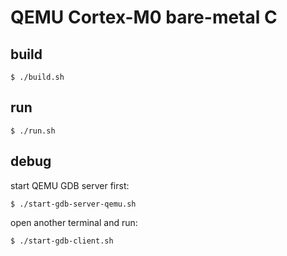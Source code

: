 # QEMU Cortex-M0 bare-metal C

## build

`$ ./build.sh`

## run

`$ ./run.sh`

## debug

start QEMU GDB server first:

`$ ./start-gdb-server-qemu.sh`

open another terminal and run:

`$ ./start-gdb-client.sh`
